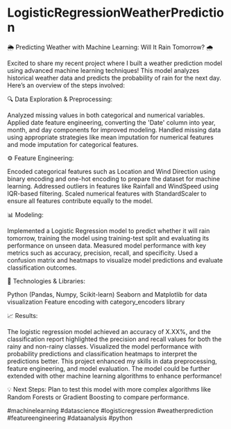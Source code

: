# LogisticRegressionWeatherPrediction
🌦️ Predicting Weather with Machine Learning: Will It Rain Tomorrow? 🌧️

Excited to share my recent project where I built a weather prediction model using advanced machine learning techniques! This model analyzes historical weather data and predicts the probability of rain for the next day. Here’s an overview of the steps involved:

🔍 Data Exploration & Preprocessing:

Analyzed missing values in both categorical and numerical variables.
Applied date feature engineering, converting the 'Date' column into year, month, and day components for improved modeling.
Handled missing data using appropriate strategies like mean imputation for numerical features and mode imputation for categorical features.

⚙️ Feature Engineering:

Encoded categorical features such as Location and Wind Direction using binary encoding and one-hot encoding to prepare the dataset for machine learning.
Addressed outliers in features like Rainfall and WindSpeed using IQR-based filtering.
Scaled numerical features with StandardScaler to ensure all features contribute equally to the model.

📊 Modeling:

Implemented a Logistic Regression model to predict whether it will rain tomorrow, training the model using training-test split and evaluating its performance on unseen data.
Measured model performance with key metrics such as accuracy, precision, recall, and specificity.
Used a confusion matrix and heatmaps to visualize model predictions and evaluate classification outcomes.

🔧 Technologies & Libraries:

Python (Pandas, Numpy, Scikit-learn)
Seaborn and Matplotlib for data visualization
Feature encoding with category_encoders library

📈 Results:

The logistic regression model achieved an accuracy of X.XX%, and the classification report highlighted the precision and recall values for both the rainy and non-rainy classes.
Visualized the model performance with probability predictions and classification heatmaps to interpret the predictions better.
This project enhanced my skills in data preprocessing, feature engineering, and model evaluation. The model could be further extended with other machine learning algorithms to enhance performance!

💡 Next Steps: Plan to test this model with more complex algorithms like Random Forests or Gradient Boosting to compare performance.

#machinelearning #datascience #logisticregression #weatherprediction #featureengineering #dataanalysis #python

